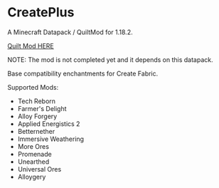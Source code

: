 # CreatePlus
A Minecraft Datapack / QuiltMod for 1.18.2.

[Quilt Mod HERE](https://github.com/JieningYu/createplus-mod)

NOTE: The mod is not completed yet and it depends on this datapack.

Base compatibility enchantments for Create Fabric.

Supported Mods:
- Tech Reborn
- Farmer's Delight
- Alloy Forgery
- Applied Energistics 2
- Betternether
- Immersive Weathering
- More Ores
- Promenade
- Unearthed
- Universal Ores
- Alloygery

